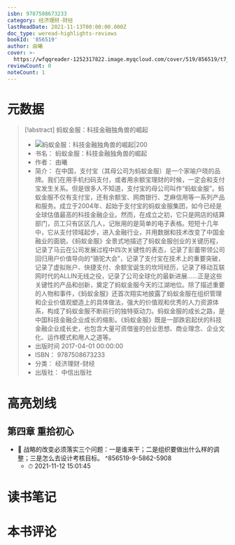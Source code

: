 ```yaml
---
isbn: 9787508673233
category: 经济理财-财经
lastReadDate: 2021-11-13T00:00:00.000Z
doc_type: weread-highlights-reviews
bookId: '856519'
author: 由曦
cover: >-
  https://wfqqreader-1252317822.image.myqcloud.com/cover/519/856519/t7_856519.jpg
reviewCount: 0
noteCount: 1
---
```

# 元数据
> [!abstract] 蚂蚁金服：科技金融独角兽的崛起
> - ![ 蚂蚁金服：科技金融独角兽的崛起|200](https://wfqqreader-1252317822.image.myqcloud.com/cover/519/856519/t7_856519.jpg)
> - 书名： 蚂蚁金服：科技金融独角兽的崛起
> - 作者： 由曦
> - 简介： 在中国，支付宝（其母公司为蚂蚁金服）是一个家喻户晓的品牌。我们在用手机扫码支付，或者用余额宝理财的时候，一定会和支付宝发生关系。但是很多人不知道，支付宝的母公司叫作“蚂蚁金服”。蚂蚁金服不仅有支付宝，还有余额宝、网商银行、芝麻信用等一系列产品和服务。成立于2004年、起始于支付宝的蚂蚁金服集团，如今已经是全球估值最高的科技金融企业。然而，在成立之初，它只是网店的结算部门，员工只有区区几人，记账用的是简单的电子表格。短短十几年中，它从支付领域起步，进入金融行业，并用数据和技术改变了中国金融业的面貌。《蚂蚁金服》全景式地描述了蚂蚁金服创业的关键历程，记录了马云在公司发展过程中四次关键性的表态，记录了彭蕾带领公司回归用户价值导向的“骆驼大会”，记录了支付宝在技术上的重要突破，记录了虚拟账户、快捷支付、余额宝诞生的坎坷经历，记录了移动互联网时代的ALLIN无线之役，记录了公司全球化的最新进展......正是这些关键性的产品和创新，奠定了蚂蚁金服今天的江湖地位。除了描述重要的人物和事件，《蚂蚁金服》还首次翔实地披露了蚂蚁金服在组织管理和企业价值观塑造上的具体做法，强大的价值观和优秀的人力资源体系，构成了蚂蚁金服不断前行的独特驱动力。蚂蚁金服的成长之路，是中国科技金融企业成长的缩影。《蚂蚁金服》既是一部跌宕起伏的科技金融企业成长史，也包含大量可资借鉴的创业思想、商业理念、企业文化、运作模式和用人之道等。
> - 出版时间 2017-04-01 00:00:00
> - ISBN： 9787508673233
> - 分类： 经济理财-财经
> - 出版社： 中信出版社

# 高亮划线

## 第四章 重拾初心


- 📌 战略的改变必须落实三个问题：一是谁来干；二是组织要做出什么样的调整；三是怎么去设计考核目标。 ^856519-9-5862-5908
    - ⏱ 2021-11-12 15:01:45 
# 读书笔记

# 本书评论
